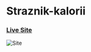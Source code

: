 # Straznik-kalorii

### [Live Site](https://jacekmaciejak.github.io/Straznik-kalorii/docs)

![Site](https://i.ibb.co/yyS2R0t/sk.png)


